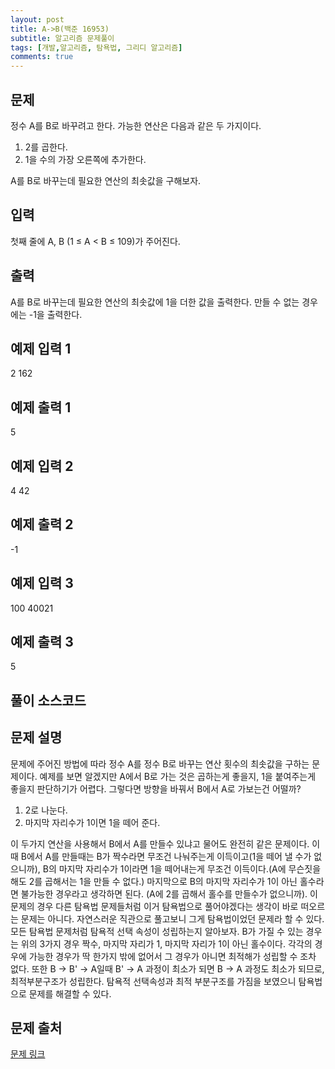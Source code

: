 ```yaml
---
layout: post
title: A->B(백준 16953)
subtitle: 알고리즘 문제풀이
tags: [개발,알고리즘, 탐욕법, 그리디 알고리즘]
comments: true
---    
```


## 문제




정수 A를 B로 바꾸려고 한다. 가능한 연산은 다음과 같은 두 가지이다.  

1.    2를 곱한다.  
2.    1을 수의 가장 오른쪽에 추가한다.   

A를 B로 바꾸는데 필요한 연산의 최솟값을 구해보자.  



## 입력


첫째 줄에 A, B (1 ≤ A < B ≤ 109)가 주어진다.


## 출력
A를 B로 바꾸는데 필요한 연산의 최솟값에 1을 더한 값을 출력한다. 만들 수 없는 경우에는 -1을 출력한다.

## 예제 입력 1
2 162

## 예제 출력 1
5
## 예제 입력 2
4 42


## 예제 출력 2
-1

## 예제 입력 3
100 40021


## 예제 출력 3
5

## 풀이 소스코드  
<script src="https://gist.github.com/overflow218/718b404b91ecc3c9c7c95bf91d813a1f.js"></script>

## 문제 설명
문제에 주어진 방법에 따라 정수 A를 정수 B로 바꾸는 연산 횟수의 최솟값을 구하는 문제이다. 예제를 보면 알겠지만 A에서 B로 가는 것은 곱하는게 좋을지, 1을 붙여주는게 좋을지 판단하기가 어렵다. 그렇다면 방향을 바꿔서 B에서 A로 가보는건 어떨까? 
1. 2로 나눈다.   
2. 마지막 자리수가 1이면 1을 떼어 준다.   



이 두가지 연산을 사용해서 B에서 A를 만들수 있냐고 물어도 완전히 같은 문제이다. 이때 B에서 A를 만들때는 B가 짝수라면 무조건 나눠주는게 이득이고(1을 떼어 낼 수가 없으니까), B의 마지막 자리수가 1이라면 1을 떼어내는게 무조건 이득이다.(A에 무슨짓을 해도 2를 곱해서는 1을 만들 수 없다.) 마지막으로 B의 마지막 자리수가 1이 아닌 홀수라면 불가능한 경우라고 생각하면 된다. (A에 2를 곱해서 홀수를 만들수가 없으니까). 이 문제의 경우 다른 탐욕법 문제들처럼 이거 탐욕법으로 풀어야겠다는 생각이 바로 떠오르는 문제는 아니다. 자연스러운 직관으로 풀고보니 그게 탐욕법이었던 문제라 할 수 있다. 모든 탐욕법 문제처럼 탐욕적 선택 속성이 성립하는지 알아보자. B가 가질 수 있는 경우는 위의 3가지 경우 짝수, 마지막 자리가 1, 마지막 자리가 1이 아닌 홀수이다. 각각의 경우에 가능한 경우가 딱 한가지 밖에 없어서 그 경우가 아니면 최적해가 성립할 수 조차 없다. 또한 B -> B' -> A일때 B' -> A 과정이 최소가 되면 B -> A 과정도 최소가 되므로, 최적부분구조가 성립한다. 탐욕적 선택속성과 최적 부분구조를 가짐을 보였으니 탐욕법으로 문제를 해결할 수 있다. 
## 문제 출처  
<a href="https://www.acmicpc.net/problem/16953"> 문제 링크 </a>
